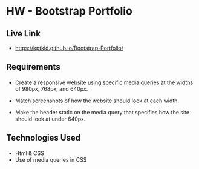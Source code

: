 # HW - Bootstrap Portfolio

## Live Link
- https://kptkid.github.io/Bootstrap-Portfolio/

## Requirements
####
- Create a responsive website using specific media queries at the widths of 980px, 768px, and 640px.

- Match screenshots of how the website should look at each width.

- Make the header static on the media query that specifies how the site should look at under 640px.

## Technologies Used
####
- Html & CSS
- Use of media queries in CSS